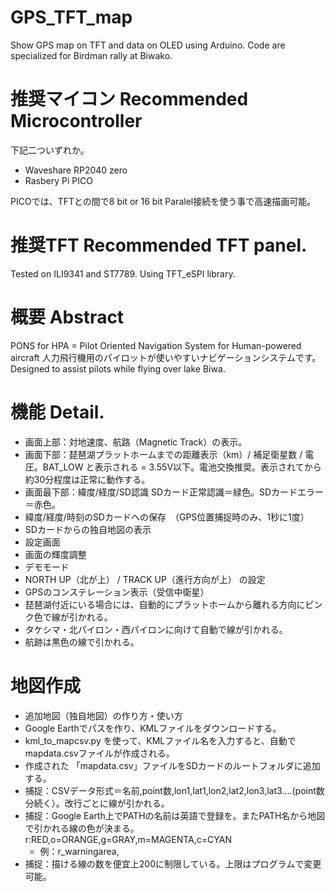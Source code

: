 # GPS_TFT_map
 Show GPS map on TFT and data on OLED using Arduino.  Code are specialized for Birdman rally at Biwako.

# 推奨マイコン  Recommended Microcontroller
下記二ついずれか。
 * Waveshare RP2040 zero
 * Rasbery Pi PICO
   
 PICOでは、TFTとの間で8 bit or 16 bit Paralel接続を使う事で高速描画可能。

# 推奨TFT  Recommended TFT panel.
 Tested on ILI9341 and ST7789.  Using TFT_eSPI library.

# 概要  Abstract
PONS for HPA = Pilot Oriented Navigation System for Human-powered aircraft
人力飛行機用のパイロットが使いやすいナビゲーションシステムです。Designed to assist pilots while flying over lake Biwa.

# 機能 Detail.
 * 画面上部：対地速度、航路（Magnetic Track）の表示。
 * 画面下部：琵琶湖プラットホームまでの距離表示（km）/ 補足衛星数 / 電圧。BAT_LOW と表示される = 3.55V以下。電池交換推奨。表示されてから約30分程度は正常に動作する。
 * 画面最下部：緯度/経度/SD認識 SDカード正常認識＝緑色。SDカードエラー＝赤色。
 * 緯度/経度/時刻のSDカードへの保存　（GPS位置捕捉時のみ、1秒に1度）
 * SDカードからの独自地図の表示
 * 設定画面
 * 画面の輝度調整
 * デモモード
 * NORTH UP（北が上） / TRACK UP（進行方向が上） の設定
 * GPSのコンステレーション表示（受信中衛星）
 * 琵琶湖付近にいる場合には、自動的にプラットホームから離れる方向にピンク色で線が引かれる。
 * タケシマ・北パイロン・西パイロンに向けて自動で線が引かれる。
 * 航跡は黒色の線で引かれる。


# 地図作成
 * 追加地図（独自地図）の作り方・使い方
 * Google Earthでパスを作り、KMLファイルをダウンロードする。
 * kml_to_mapcsv.py を使って、KMLファイル名を入力すると、自動でmapdata.csvファイルが作成される。
 * 作成された 「mapdata.csv」ファイルをSDカードのルートフォルダに追加する。
 * 捕捉：CSVデータ形式＝名前,point数,lon1,lat1,lon2,lat2,lon3,lat3....(point数分続く）。改行ごとに線が引かれる。
 * 捕捉：Google Earth上でPATHの名前は英語で登録を。またPATH名から地図で引かれる線の色が決まる。r:RED,o=ORANGE,g=GRAY,m=MAGENTA,c=CYAN
   * 例：r_warningarea,
 * 捕捉：描ける線の数を便宜上200に制限している。上限はプログラムで変更可能。

